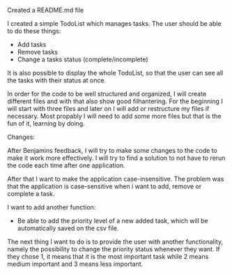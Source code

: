 Created a README.md file

I created a simple TodoList which manages tasks.
The user should be able to do these things:

- Add tasks
- Remove tasks
- Change a tasks status (complete/incomplete)

It is also possible to display the whole TodoList, so that the user can see all the tasks with their status at once.

In order for the code to be well structured and organized, I will create different files and with that also show good filhantering.
For the beginning I will start with three files and later on I will add or restructure my files if necessary. Most propably I will need to add some more files but that is the fun of it, learning by doing.

Changes:

After Benjamins feedback, I will try to make some changes to the code to make it work more effectively. I will try to find a solution to not have to rerun the code each time after one application. 

After that I want to make the application case-insensitive. The problem was that the application is case-sensitive when i want to add, remove or complete a task. 

I want to add another function: 
- Be able to add the priority level of a new added task, which will be automatically saved on the csv file.

The next thing I want to do is to provide the user with another functionality, namely the possibility to change the priority status whenever they want. If they chose 1, it means that it is the most important task while 2 means medium important and 3 means less important.   